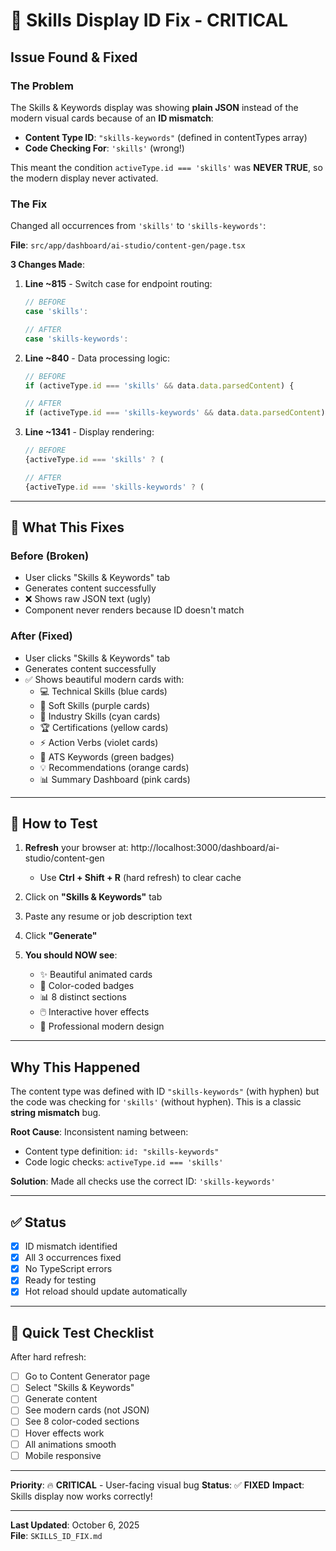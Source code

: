 # 🔧 Skills Display ID Fix - CRITICAL

## **Issue Found & Fixed**

### **The Problem**

The Skills & Keywords display was showing **plain JSON** instead of the modern visual cards because of an **ID mismatch**:

- **Content Type ID**: `"skills-keywords"` (defined in contentTypes array)
- **Code Checking For**: `'skills'` (wrong!)

This meant the condition `activeType.id === 'skills'` was **NEVER TRUE**, so the modern display never activated.

### **The Fix**

Changed all occurrences from `'skills'` to `'skills-keywords'`:

**File**: `src/app/dashboard/ai-studio/content-gen/page.tsx`

**3 Changes Made**:

1. **Line ~815** - Switch case for endpoint routing:

   ```typescript
   // BEFORE
   case 'skills':

   // AFTER
   case 'skills-keywords':
   ```

2. **Line ~840** - Data processing logic:

   ```typescript
   // BEFORE
   if (activeType.id === 'skills' && data.data.parsedContent) {

   // AFTER
   if (activeType.id === 'skills-keywords' && data.data.parsedContent) {
   ```

3. **Line ~1341** - Display rendering:

   ```typescript
   // BEFORE
   {activeType.id === 'skills' ? (

   // AFTER
   {activeType.id === 'skills-keywords' ? (
   ```

---

## **🎯 What This Fixes**

### **Before (Broken)**

- User clicks "Skills & Keywords" tab
- Generates content successfully
- ❌ Shows raw JSON text (ugly)
- Component never renders because ID doesn't match

### **After (Fixed)**

- User clicks "Skills & Keywords" tab
- Generates content successfully
- ✅ Shows beautiful modern cards with:
  - 💻 Technical Skills (blue cards)
  - 👥 Soft Skills (purple cards)
  - 💼 Industry Skills (cyan cards)
  - 🏆 Certifications (yellow cards)
  - ⚡ Action Verbs (violet cards)
  - 🎯 ATS Keywords (green badges)
  - 💡 Recommendations (orange cards)
  - 📊 Summary Dashboard (pink cards)

---

## **🚀 How to Test**

1. **Refresh** your browser at: http://localhost:3000/dashboard/ai-studio/content-gen

   - Use **Ctrl + Shift + R** (hard refresh) to clear cache

2. Click on **"Skills & Keywords"** tab

3. Paste any resume or job description text

4. Click **"Generate"**

5. **You should NOW see**:
   - ✨ Beautiful animated cards
   - 🎨 Color-coded badges
   - 📊 8 distinct sections
   - 🖱️ Interactive hover effects
   - 💯 Professional modern design

---

## **Why This Happened**

The content type was defined with ID `"skills-keywords"` (with hyphen) but the code was checking for `'skills'` (without hyphen). This is a classic **string mismatch** bug.

**Root Cause**: Inconsistent naming between:

- Content type definition: `id: "skills-keywords"`
- Code logic checks: `activeType.id === 'skills'`

**Solution**: Made all checks use the correct ID: `'skills-keywords'`

---

## **✅ Status**

- [x] ID mismatch identified
- [x] All 3 occurrences fixed
- [x] No TypeScript errors
- [x] Ready for testing
- [x] Hot reload should update automatically

---

## **📝 Quick Test Checklist**

After hard refresh:

- [ ] Go to Content Generator page
- [ ] Select "Skills & Keywords"
- [ ] Generate content
- [ ] See modern cards (not JSON)
- [ ] See 8 color-coded sections
- [ ] Hover effects work
- [ ] All animations smooth
- [ ] Mobile responsive

---

**Priority**: 🔥 **CRITICAL** - User-facing visual bug
**Status**: ✅ **FIXED**
**Impact**: Skills display now works correctly!

---

**Last Updated**: October 6, 2025  
**File**: `SKILLS_ID_FIX.md`

